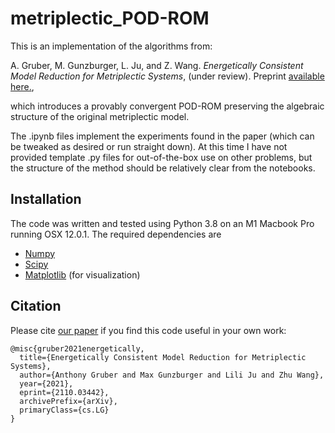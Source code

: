 # metriplectic_POD-ROM

This is an implementation of the algorithms from:

A. Gruber, M. Gunzburger, L. Ju, and Z. Wang. *Energetically Consistent Model Reduction for Metriplectic Systems*, (under review).  Preprint [available here.](https://arxiv.org/abs/2110.03442#),

which introduces a provably convergent POD-ROM preserving the algebraic structure of the original metriplectic model.

The .ipynb files implement the experiments found in the paper (which can be tweaked as desired or run straight down).  At this time I  have not provided template .py files for out-of-the-box use on other problems, but the structure of the method should be relatively clear from the notebooks.

## Installation
The code was written and tested using Python 3.8 on an M1 Macbook Pro running OSX 12.0.1.  The required dependencies are
* [Numpy](https://numpy.org/)
* [Scipy](https://scipy.org)
* [Matplotlib](https://matplotlib.org/) (for visualization)

## Citation
Please cite [our paper](https://arxiv.org/pdf/2110.03442.pdf) if you find this code useful in your own work:
```
@misc{gruber2021energetically,
  title={Energetically Consistent Model Reduction for Metriplectic Systems},
  author={Anthony Gruber and Max Gunzburger and Lili Ju and Zhu Wang},
  year={2021},
  eprint={2110.03442},
  archivePrefix={arXiv},
  primaryClass={cs.LG}
}

